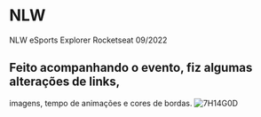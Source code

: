 # NLW
NLW eSports Explorer Rocketseat 09/2022
## Feito acompanhando o evento, fiz algumas alterações de links,
imagens, tempo de animações e cores de bordas.
![7H14G0D](https://i.imgur.com/NeZLpxa.png "NLW - RocketSeat")



